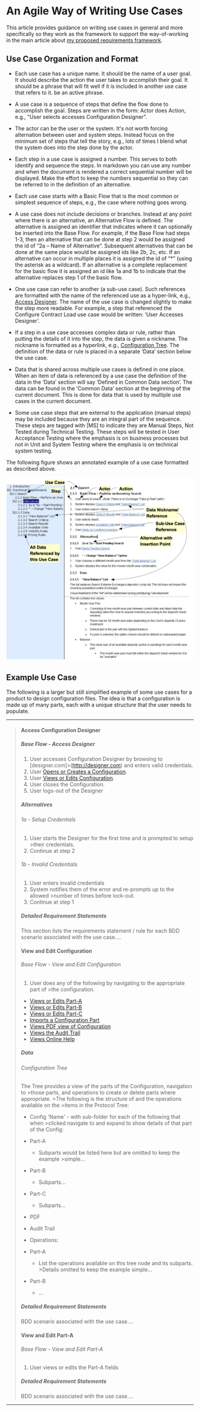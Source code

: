 # An Agile Way of Writing Use Cases

This article provides guidance on writing use cases in general and more specifically so they work as the framework to support the way-of-working in the main article about [my proposed requirements framework](../why-use-cases-for-agile.md).

## Use Case Organization and Format

- Each use case has a unique name. It should be the name of a user goal. It should describe the action the user takes to accomplish their goal. It should be a phrase that will fit well if it is included in another use case that refers to it. be an active phrase.  
- A use case is a sequence of steps that define the flow done to accomplish the goal. Steps are written in the form: Actor does Action, e.g., "User selects accesses Configuration Designer”.
- The actor can be the user or the system. It's not worth forcing alternation between user and system steps. Instead focus on the minimum set of steps that tell the story, e.g., lots of times I blend what the system does into the step done by the actor.
- Each step in a use case is assigned a number. This serves to both identify and sequence the steps. In markdown you can use any number and when the document is rendered a correct sequential number will be displayed. Make the effort to keep the numbers sequential so they can be referred to in the definition of an alternative.
- Each use case starts with a Basic Flow that is the most common or simplest sequence of steps, e.g., the case where nothing goes wrong.
- A use case does not include decisions or branches. Instead at any point where there is an alternative, an Alternative Flow is defined. The alternative is assigned an identifier that indicates where it can optionally be inserted into the Base Flow. For example, if the Base Flow had steps 1-3, then an alternative that can be done at step 2 would be assigned the id of “2a – Name of Alternative”. Subsequent alternatives that can be done at the same place would be assigned ids like 2b, 2c, etc. If an alternative can occur in multiple places it is assigned the id of “*” (using the asterisk as a wildcard). If an alternative is a complete replacement for the basic flow it is assigned an id like 1a and 1b to indicate that the alternative replaces step 1 of the basic flow.  
- One use case can refer to another (a sub-use case). Such references are formatted with the name of the referenced use as a hyper-link, e.g., [Access Designer](#base-flow---access-designer).  The name of the use case is changed slightly to make the step more readable. For example, a step that referenced the Configure Contract Load use case would be written: ‘User Accesses Designer’.
- If a step in a use case accesses complex data or rule, rather than putting the details of it into the step, the data is given a nickname. The nickname is formatted as a hyperlink, e.g., [Configuration Tree](#configuration-tree). The definition of the data or rule is placed in a separate ‘Data’ section below the use case.

- Data that is shared across multiple use cases is defined in one place.  When an item of data is referenced by a use case the definition of the data in the ‘Data’ section will say ‘Defined in Common Data section’.  The data can be found in the ‘Common Data’ section at the beginning of the current document.  This is done for data that is used by multiple use cases in the current document.

- Some use case steps that are external to the application (manual steps) may be included because they are an integral part of the sequence. These steps are tagged with [MS] to indicate they are Manual Steps, Not Tested during Technical Testing. These steps  will be tested in User Acceptance Testing where the emphasis is on business processes but not in Unit and System Testing where the emphasis is on technical system testing.

The following figure shows an annotated example of a use case formatted as described above. 
 
![Use Case Formatting](./images/use-case-example.png)

## Example Use Case

The following is a larger but still simplified example of some use cases for a product to design configuration files. The idea is that a configuration is made up of many parts, each with a unique structure that the user needs to populate. 

---

>#### Access Configuration Designer
>
>##### Base Flow - Access Designer
>
>1. User accesses Configuration Designer by browsing to [designer.com]>(http://designer.com) and enters valid credentials.
>2. User [Opens or Creates a Configuration](#open-or-create-configuration).
>3. User [Views or Edits Configuration](#view-and-edit-configuration).
>4. User closes the Configuration.
>5. User logs-out of the Designer 
>
>##### Alternatives
>
>###### 1a - Setup Credentials
>
>1. User starts the Designer for the first time and is prompted to setup >their credentials.
>2. Continue at step 2
>
>###### 1b - Invalid Credentials
>
>1. User enters invalid credentials 
>2. System notifies them of the error and re-prompts up to the allowed >number of times before lock-out.
>3. Continue at step 1
>
>##### Detailed Requirement Statements
>
>This section lists the requirements statement / rule for each BDD scenario associated with the use case....
>
>
>#### View and Edit Configuration
>
>###### Base Flow - View and Edit Configuration
>
>1. User does any of the following by navigating to the appropriate part of >the configuration.
>   - [Views or Edits Part-A](#view-or-edit-part-x)
>   - [Views or Edits Part-B](#view-or-edit-part-x)
>   - [Views or Edits Part-C](#view-or-edit-part-x)
>   - [Imports a Configuration Part](#reuse-a-form-r12)
>   - [Views PDF view of Configuration](#view-or-edit-pds)
>   - [Views the Audit Trail](#view-audit-trail)
>   - [Views Online Help](#view-online-help)
>
>##### Data
>
>###### Configuration Tree
>
>The Tree provides a view of the parts of the Configuration, navigation to >those parts, and operations to create or delete parts where appropriate. >The following is the structure of and the operations available on the >items in the Protocol Tree:
>
>- Config 'Name' - with sub-folder for each of the following that when >clicked navigate to and expand to show details of that part of the Config:
>  - Part-A
>    - Subparts would be listed here but are omitted to keep the example >simple...
>  - Part-B
>    - Subparts...
>  - Part-C
>    - Subparts...
>  - PDF
>  - Audit Trail
>
>- Operations:
>  - Part-A
>    - List the operations available on this tree node and its subparts. >Details omitted to keep the example simple...
>  - Part-B
>    - ...
>
>##### Detailed Requirement Statements
>
>BDD scenario associated with the use case....
>
>#### View and Edit Part-A
>
>###### Base Flow - View and Edit Part-A
>
>1. User views or edits the Part-A fields
>
>##### Detailed Requirement Statements
>
>BDD scenario associated with the use case....

---